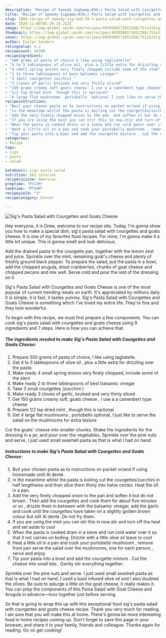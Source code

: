 ```yaml
---
description: "Recipe of Speedy Sig&amp;#39;s Pasta Salad with Courgettes and Goats Cheese"
title: "Recipe of Speedy Sig&amp;#39;s Pasta Salad with Courgettes and Goats Cheese"
slug: 1088-recipe-of-speedy-sig-and-39-s-pasta-salad-with-courgettes-and-goats-cheese
date: 2020-11-08T05:39:24.212Z
image: https://img-global.cpcdn.com/recipes/4658500272652288/751x532cq70/sigs-pasta-salad-with-courgettes-and-goats-cheese-recipe-main-photo.jpg
thumbnail: https://img-global.cpcdn.com/recipes/4658500272652288/751x532cq70/sigs-pasta-salad-with-courgettes-and-goats-cheese-recipe-main-photo.jpg
cover: https://img-global.cpcdn.com/recipes/4658500272652288/751x532cq70/sigs-pasta-salad-with-courgettes-and-goats-cheese-recipe-main-photo.jpg
author: Evelyn Sanders
ratingvalue: 4.2
reviewcount: 44390
recipeingredient:
- "500 grams of pasta of choice I like using tagliatelle"
- "4 to 5 tablespoons of olive oil  plus a little extra for drizzling over the pasta"
- "4 small spring onions very finely chopped include some of the stem"
- "2 to three tablespoons of best balsamic vinegar"
- "3 small courgettes zucchini "
- "3 cloves of garlic bruised and very thinly sliced"
- "150 grams creamy soft goats cheese  I use a a camenbert type cheese"
- "1/2 tsp dried mint  though this is optional"
- "4 large flat mushrooms  portobello  optional I just like to serve the salad on the mushrooms for extra texture"
recipeinstructions:
- "Boil your chosen pasta as to instructions on packet or/and if using homemade until Al dente."
- "in the meantime whilst the pasta is boiling cut the courgettes/zucchini in half lengthwise and then slice them thinly into halve circles. Heat the oil in a pan."
- "Add the very finely chopped onion to the pan  and soften it but do not brown . Then add the courgettes and cook them for about five minutes or so , drizzle them in between with the balsamic vinegar,  add the garlic and cook until the courgettes have taken on a slightly golden brown colour but still Al dente.  Do not fry them."
- "If you are using the mint you can stir this in now.stir and turn off the heat and set aside to cool"
- "When the pasta is cooked drain in a sieve and run cold water over it so that it not carries on boiling. Drizzle with a little olive oil leave to cool"
- "Heat a little oil in a pan and cook your portobello mushroom , remove from pan serve the salad  over the mushrooms, one for each person, , serve  and enjoy."
- "Tip your pasta into a bowl and add the courgette mixture . Cut the cheese into small bits . Gently stir everything together.."
categories:
- Recipe
tags:
- sigs
- pasta
- salad

katakunci: sigs pasta salad 
nutrition: 263 calories
recipecuisine: American
preptime: "PT17M"
cooktime: "PT54M"
recipeyield: "3"
recipecategory: Dinner

---
```



![Sig&#39;s Pasta Salad with Courgettes and Goats Cheese](https://img-global.cpcdn.com/recipes/4658500272652288/751x532cq70/sigs-pasta-salad-with-courgettes-and-goats-cheese-recipe-main-photo.jpg)

Hey everyone, it is Drew, welcome to our recipe site. Today, I'm gonna show you how to make a special dish, sig&#39;s pasta salad with courgettes and goats cheese. It is one of my favorites food recipes. For mine, I'm gonna make it a little bit unique. This is gonna smell and look delicious.

Add the drained pasta to the courgette pan, together with the lemon zest and juice. Sprinkle over the mint, remaining goat&#39;s cheese and plenty of freshly ground black pepper. To prepare the salad, put the pasta in a bowl, add the chopped arugula, dried cranberries, chunks of goat cheese and chopped pecans and mix well. Serve cold and pour the rest of the dressing on it.

Sig&#39;s Pasta Salad with Courgettes and Goats Cheese is one of the most popular of current trending meals on earth. It's appreciated by millions daily. It is simple, it is fast, it tastes yummy. Sig&#39;s Pasta Salad with Courgettes and Goats Cheese is something which I've loved my entire life. They're fine and they look wonderful.


To begin with this recipe, we must first prepare a few components. You can cook sig&#39;s pasta salad with courgettes and goats cheese using 9 ingredients and 7 steps. Here is how you can achieve that.

<!--inarticleads1-->

##### The ingredients needed to make Sig&#39;s Pasta Salad with Courgettes and Goats Cheese:

1. Prepare 500 grams of pasta of choice, I like using tagliatelle.
1. Get 4 to 5 tablespoons of olive oil , plus a little extra for drizzling over the pasta
1. Make ready 4 small spring onions very finely chopped, include some of the stem
1. Make ready 2 to three tablespoons of best balsamic vinegar
1. Take 3 small courgettes (zucchini )
1. Make ready 3 cloves of garlic, bruised and very thinly sliced
1. Get 150 grams creamy soft, goats cheese , I use a a camenbert type cheese
1. Prepare 1/2 tsp dried mint , though this is optional
1. Get 4 large flat mushrooms , portobello  optional, I just like to serve the salad on the mushrooms for extra texture


Cut the goats&#39; cheese into smaller chunks. Shake the ingredients for the dressing in a jar, and pour over the vegetables. Sprinkle over the pine nuts and serve. I just used small seashell pasta as that is what I had on hand. 

<!--inarticleads2-->

##### Instructions to make Sig&#39;s Pasta Salad with Courgettes and Goats Cheese:

1. Boil your chosen pasta as to instructions on packet or/and if using homemade until Al dente.
1. in the meantime whilst the pasta is boiling cut the courgettes/zucchini in half lengthwise and then slice them thinly into halve circles. Heat the oil in a pan.
1. Add the very finely chopped onion to the pan  and soften it but do not brown . Then add the courgettes and cook them for about five minutes or so , drizzle them in between with the balsamic vinegar,  add the garlic and cook until the courgettes have taken on a slightly golden brown colour but still Al dente.  Do not fry them.
1. If you are using the mint you can stir this in now.stir and turn off the heat and set aside to cool
1. When the pasta is cooked drain in a sieve and run cold water over it so that it not carries on boiling. Drizzle with a little olive oil leave to cool
1. Heat a little oil in a pan and cook your portobello mushroom , remove from pan serve the salad  over the mushrooms, one for each person, , serve  and enjoy.
1. Tip your pasta into a bowl and add the courgette mixture . Cut the cheese into small bits . Gently stir everything together..


Sprinkle over the pine nuts and serve. I just used small seashell pasta as that is what I had on hand. I used a basil infused olive oil and I also doubled the olives. Be sure to splurge a little on the goat cheese, it really makes it. You can prep the components of this Pasta Salad with Goat Cheese and Arugula in advance—toss together just before serving. 

So that is going to wrap this up with this exceptional food sig&#39;s pasta salad with courgettes and goats cheese recipe. Thank you very much for reading. I am sure that you will make this at home. There's gonna be more interesting food in home recipes coming up. Don't forget to save this page in your browser, and share it to your family, friends and colleague. Thanks again for reading. Go on get cooking!
